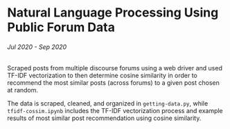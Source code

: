 # Natural Language Processing Using Public Forum Data
###### Jul 2020 - Sep 2020
Scraped posts from multiple discourse forums using a web driver and used TF-IDF vectorization to then determine cosine similarity in order to recommend the most similar posts (across forums) to a given post chosen at random.

The data is scraped, cleaned, and organized in `getting-data.py`, while `tfidf-cossim.ipynb` includes the TF-IDF vectorization process and example results of most similar post recommendation using cosine similarity.
